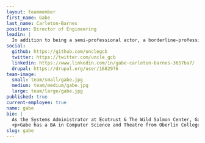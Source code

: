 ```yaml
---
layout: teammember
first_name: Gabe
last_name: Carleton-Barnes
position: Director of Engineering
leadin: |
  In addition to being a semi-professional actor, a borderline-professional Magic: The Gathering player, and a far-from-professional travel blogger, Gabe spent 10 years as an actual professional at nonprofits before joining ThinkShout.
social:
  github: https://github.com/unclegcb
  twitter: https://twitter.com/uncle_gcb
  linkedin: https://www.linkedin.com/in/gabe-carleton-barnes-3657ba7/
  drupal: https://drupal.org/user/1682976
team-image:
  small: team/small/gabe.jpg
  medium: team/medium/gabe.jpg
  large: team/large/gabe.jpg
published: true
current-employee: true
name: gabe
bio: |
  As the Systems Administrator at Ecotrust & The Wild Salmon Center, Gabe gained a deep knowledge of nonprofit technology needs and challenges, solved technical problems of many stripes, and gained a deep understanding of nonprofit culture. As the Operations Director for Immigration Equality, he helped a small non-profit grow from 7 to 17 employees, open an office in DC, form an Action Fund to lobby for political change, and built a unified database for tracking the organization’s constituents, contributions, and legal clients.
  <p>Gabe has a BA in Computer Science and Theatre from Oberlin College. Those seemingly isolated subjects describe his approach to building great technology solutions: collaboration in pursuit of a shared goal requires communication and understanding. Only with that understanding can we build successful software.
slug: gabe
---
```

